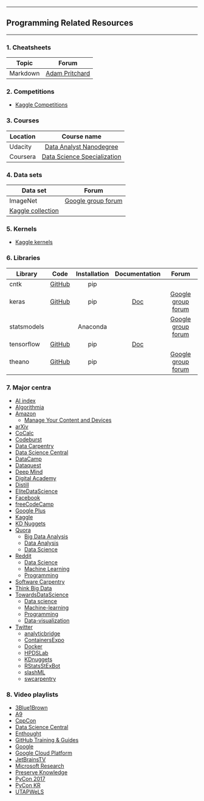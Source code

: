 ----------
## Programming Related Resources ##
----------


### 1. Cheatsheets ###

| Topic         | Forum                   |
| ------------- |:-----------------------:|
| Markdown      | [Adam Pritchard][1]     |

[1]: https://github.com/adam-p/markdown-here/wiki/Markdown-Cheatsheet

### 2. Competitions ###

- [Kaggle Competitions](https://www.kaggle.com/competitions)

### 3. Courses ###

| Location      | Course name                       |
| ------------- |:---------------------------------:|
| Udacity       | [Data Analyst Nanodegree][52]     |
| Coursera      | [Data Science Specialization][51] |

[51]: https://www.coursera.org/specializations/jhu-data-science
[52]: https://www.udacity.com/course/data-analyst-nanodegree--nd002?v=a4

### 4. Data sets ###

| Data set                 | Forum                     |
| ------------------------ |:-------------------------:|
| ImageNet                 | [Google group forum][101] |
| [Kaggle collection][102] |                           |

[101]: https://groups.google.com/forum/#!forum/imagenet-community
[102]: https://www.kaggle.com/datasets

### 5. Kernels ###

- [Kaggle kernels](https://www.kaggle.com/kernels)

### 6. Libraries ###

| Library       | Code           | Installation  | Documentation | Forum                      |
| ------------- |:--------------:|:-------------:|:-------------:|:--------------------------:|
| cntk          | [GitHub][1001] | pip           |               |                            |
| keras         | [GitHub][1002] | pip           | [Doc][1003]   | [Google group forum][1004] |
| statsmodels   |                | Anaconda      |               | [Google group forum][1005] |
| tensorflow    | [GitHub][1006] | pip           | [Doc][1007]   |                            |
| theano        | [GitHub][1008] | pip           |               | [Google group forum][1009] |

[1001]: https://github.com/Microsoft/cntk
[1002]: https://github.com/keras-team/keras
[1003]: https://keras.io/
[1004]: https://groups.google.com/forum/#!forum/keras-users
[1005]: https://groups.google.com/forum/#!forum/pystatsmodels
[1006]: https://github.com/tensorflow/tensorflow
[1007]: https://www.tensorflow.org/
[1008]: https://github.com/Theano/Theano
[1009]: https://groups.google.com/forum/#!forum/theano-users

### 7. Major centra ###

- [AI index](https://aiindex.org/)
- [Algorithmia](https://algorithmia.com/)
- [Amazon](https://www.amazon.com)
  + [Manage Your Content and Devices](https://www.amazon.com/mn/dcw/myx.html/ref=nav_youraccount_myk#/home/content/booksAll/dateDsc/)
- [arXiv](https://arxiv.org/)
- [CoCalc](https://cocalc.com/)
- [Codeburst](https://codeburst.io/)
- [Data Carpentry](http://www.datacarpentry.org/)
- [Data Science Central](https://www.datasciencecentral.com)
- [DataCamp](https://www.datacamp.com)
- [Dataquest](https://www.dataquest.io/)
- [Deep Mind](https://deepmind.com/research/publications/)
- [Digital Academy](http://entry.statoil.no/HR/LearnStatoil/DigitalAcademy/pages/digitalacademy-learn.aspx)
- [Distill](https://distill.pub/)
- [EliteDataScience](https://elitedatascience.com)
- [Facebook](https://www.facebook.com/)
- [freeCodeCamp](https://medium.freecodecamp.org/)
- [Google Plus](https://plus.google.com/)
- [Kaggle](https://www.kaggle.com/)
- [KD Nuggets](https://www.kdnuggets.com/)
- [Quora](https://www.quora.com)
  + [Big Data Analysis](https://www.quora.com/topic/Big-Data-Analysis)
  + [Data Analysis](https://www.quora.com/topic/Data-Analysis)
  + [Data Science](https://www.quora.com/topic/Data-Science)
- [Reddit](https://www.reddit.com)
  + [Data Science](https://www.reddit.com/r/datascience/)
  + [Machine Learning](https://www.reddit.com/r/MachineLearning/)
  + [Programming](https://www.reddit.com/r/programming/)
- [Software Carpentry](https://software-carpentry.org/lessons/)
- [Think Big Data](http://thinkbigdata.in/)
- [TowardsDataScience](https://towardsdatascience.com/)
  + [Data science](https://towardsdatascience.com/data-science/home)
  + [Machine-learning](https://towardsdatascience.com/machine-learning/home)
  + [Programming](https://towardsdatascience.com/programming/home)
  + [Data-visualization](https://towardsdatascience.com/data-visualization/home)
- [Twitter](https://twitter.com/)
  + [analyticbridge](https://twitter.com/analyticbridge)
  + [ContainersExpo](https://twitter.com/ContainersExpo)
  + [Docker](https://twitter.com/Docker)
  + [HPDSLab](https://twitter.com/HPDSLab)
  + [KDnuggets](https://twitter.com/kdnuggets)
  + [RStatsStExBot](https://twitter.com/RStatsStExBot)
  + [slashML](https://twitter.com/slashML)
  + [swcarpentry](https://twitter.com/swcarpentry)

### 8. Video playlists ###

- [3Blue1Brown](https://www.youtube.com/channel/UCYO_jab_esuFRV4b17AJtAw/featured)
- [A9](https://www.youtube.com/user/A9Videos/featured)
- [CppCon](https://www.youtube.com/user/CppCon/playlists)
- [Data Science Central](https://www.datasciencecentral.com/video/)
- [Enthought](https://www.youtube.com/user/EnthoughtMedia/playlists)
- [GitHub Training \& Guides](https://www.youtube.com/user/GitHubGuides/playlists)
- [Google](https://www.youtube.com/user/Google/playlists)
- [Google Cloud Platform](https://www.youtube.com/user/googlecloudplatform/playlists)
- [JetBrainsTV](https://www.youtube.com/user/JetBrainsTV/playlists)
- [Microsoft Research](https://www.youtube.com/user/MicrosoftResearch/playlists)
- [Preserve Knowledge](https://www.youtube.com/user/Charleshche/playlists)
- [PyCon 2017](https://www.youtube.com/channel/UCrJhliKNQ8g0qoE_zvL8eVg/videos)
- [PyCon KR](https://www.youtube.com/channel/UC26x6D5xpKx6io4ShfXa_Ow/playlists)
- [UTAPWeLS](https://www.youtube.com/channel/UCHWnztyGyQPEXXbp2Tu0_DA/videos?disable_polymer=1)
